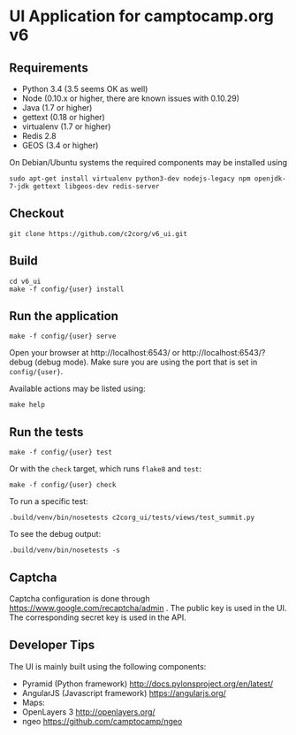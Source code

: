 UI Application for camptocamp.org v6
====================================

Requirements
------------

 * Python 3.4 (3.5 seems OK as well)
 * Node (0.10.x or higher, there are known issues with 0.10.29)
 * Java (1.7 or higher)
 * gettext (0.18 or higher)
 * virtualenv (1.7 or higher)
 * Redis 2.8
 * GEOS (3.4 or higher)

On Debian/Ubuntu systems the required components may be installed using

    sudo apt-get install virtualenv python3-dev nodejs-legacy npm openjdk-7-jdk gettext libgeos-dev redis-server

Checkout
--------

    git clone https://github.com/c2corg/v6_ui.git

Build
-----

    cd v6_ui
    make -f config/{user} install

Run the application
-------------------

    make -f config/{user} serve

Open your browser at http://localhost:6543/ or http://localhost:6543/?debug (debug mode). Make sure you are
using the port that is set in `config/{user}`.

Available actions may be listed using:

    make help

Run the tests
--------------

    make -f config/{user} test
    
Or with the `check` target, which runs `flake8` and `test`:

    make -f config/{user} check

To run a specific test:

    .build/venv/bin/nosetests c2corg_ui/tests/views/test_summit.py

To see the debug output:

    .build/venv/bin/nosetests -s


Captcha
-------

Captcha configuration is done through https://www.google.com/recaptcha/admin .
The public key is used in the UI. The corresponding secret key is used in the API.


Developer Tips
--------------

The UI is mainly built using the following components:
* Pyramid (Python framework) http://docs.pylonsproject.org/en/latest/
* AngularJS (Javascript framework) https://angularjs.org/
* Maps:
 * OpenLayers 3 http://openlayers.org/
 * ngeo https://github.com/camptocamp/ngeo
